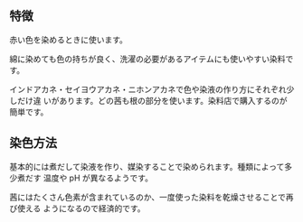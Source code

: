 ## 特徴

赤い色を染めるときに使います。

綿に染めても色の持ちが良く、洗濯の必要があるアイテムにも使いやすい染料です。

インドアカネ・セイヨウアカネ・ニホンアカネで色や染液の作り方にそれぞれ少しだけ違
いがあります。どの茜も根の部分を使います。染料店で購入するのが簡単です。

## 染色方法

基本的には煮だして染液を作り、媒染することで染められます。種類によって多少煮だす
温度や pH が異なるようです。

茜にはたくさん色素が含まれているのか、一度使った染料を乾燥させることで再び使える
ようになるので経済的です。
